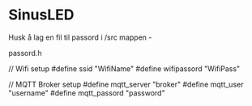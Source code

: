 # SinusLED

Husk å lag en fil til passord i /src mappen - 

passord.h


// Wifi setup
#define ssid "WifiName"
#define wifipassord "WifiPass"

// MQTT Broker setup
#define mqtt_server "broker"
#define mqtt_user "username"
#define mqtt_passord "password"
